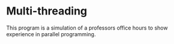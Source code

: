 # Multi-threading
This program is a simulation of a professors office hours to show experience in parallel programming.
